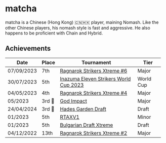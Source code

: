 # matcha

matcha is a Chinese (Hong Kong) :cn::hong_kong: player, maining Nomash.
Like the other Chinese players, his nomash style is fast and aggressive.
He also happens to be proficient with Chain and Hybrid.

## Achievements

|Date|Place|Tournament|Tier|
|-|-|-|-|
| 07/09/2023 | 7th | [Ragnarok Strikers Xtreme #6](../../tournaments/ragna/ragnax6.md) | Major |
| 30/07/2023 | 5th | [Inazuma Eleven Strikers World Cup 2023](../../tournaments/worldcup23.md) | World Cup |
| 04/05/2023 | 4th | [Ragnarok Strikers Xtreme #4](../../tournaments/ragna/ragnax4.md) | Major |
| 05/2023 |3rd :3rd_place_medal: | [God Impact](../../tournaments/misc/godimpact.md) | Major |
| 24/04/2024 |3rd :3rd_place_medal: | [Hades Garden Draft](../../tournaments/draft/hgdraft.md) | Draft |
| 01/2023 | 5th | [RTAXV1](../../tournaments/rtaxv/rtaxv1.md) | Minor |
| 01/2023 | 5th | [Bulgarian Draft Xtreme](../../tournaments/draft/bgdraftx.md) | Draft |
| 04/12/2022 | 13th | [Ragnarok Strikers Xtreme #2](../../tournaments/ragna/ragnax2.md) | Major |
